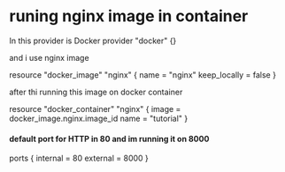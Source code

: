 # runing nginx image in container 
 In this provider is Docker 
 provider "docker" {}

and i use nginx image 

resource "docker_image" "nginx" {
  name         = "nginx"
  keep_locally = false
}

after thi running this image on docker container 

resource "docker_container" "nginx" {
  image = docker_image.nginx.image_id
  name  = "tutorial"
}

<h4>default port for HTTP in 80 and im running it on 8000 </h4>
ports {
    internal = 80
    external = 8000
  }
  
  
